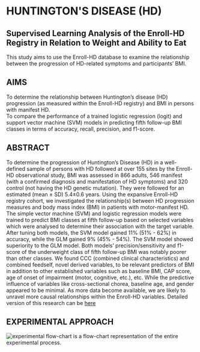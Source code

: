 # HUNTINGTON'S DISEASE (HD)

## Supervised Learning Analysis of the Enroll-HD Registry in Relation to Weight and Ability to Eat
This study aims to use the Enroll-HD database to examine the relationship between the progression of HD-related symptoms and participants’ BMI.

## AIMS
To determine the relationship between Huntington’s disease (HD) progression (as measured within the Enroll-HD registry) and BMI in persons with manifest HD.
<br>To compare the performance of a trained logistic regression (logit) and support vector machine (SVM) models in predicting fifth follow-up BMI classes in terms of accuracy, recall, precision, and f1-score.

## ABSTRACT
To determine the progression of Huntington’s Disease (HD) in a well-defined sample of persons with HD followed at over 155 sites by the Enroll-HD observational study, BMI was assessed in 866 adults, 546 manifest (with a confirmed diagnosis and manifestation of HD symptoms) and 320 control (not having the HD genetic mutation). They were followed for an estimated (mean ± SD) 5.4±0.6 years. Using the expansive Enroll-HD registry cohort, we investigated the relationship(s) between HD progression measures and body mass index (BMI) in patients with motor-manifest HD. The simple vector machine (SVM) and logistic regression models were trained to predict BMI classes at fifth follow-up based on selected variables which were analysed to determine their association with the target variable. After tuning both models, the SVM model gained 11% (51% - 62%) in accuracy, while the GLM gained 9% (45% - 54%). The SVM model showed superiority to the GLM model. Both models’ precision/sensitivity and f1-score of the underweight class of fifth follow-up BMI was notably poorer than other classes. We found CCC (combined clinical characteristics) and combined feedself, novel derived variables, to be relevant predictors of BMI in addition to other established variables such as baseline BMI, CAP score, age of onset of impairment (motor, cognitive, etc.), etc. While the predictive influence of variables like cross-sectional chorea, baseline age, and gender appeared to be minimal. As more data become available, we are likely to unravel more causal relationships within the Enroll-HD variables.
Detailed version of this research can be [here](https://github.com/Beegie01/Supervised-Learning-Analysis-of-Enroll-HD-Features-in-Relation-to-BMI-in-the-Manifest-Stage/blob/main/Final%20Project%20Thesis.pdf)

## EXPERIMENTAL APPROACH
![experimental flow-chart](https://github.com/Beegie01/Supervised-Learning-Analysis-of-Enroll-HD-Features-in-Relation-to-BMI-in-the-Manifest-Stage/blob/main/Experimental%20design.png?raw=true) is a flow-chart representation of the entire experimental process.
